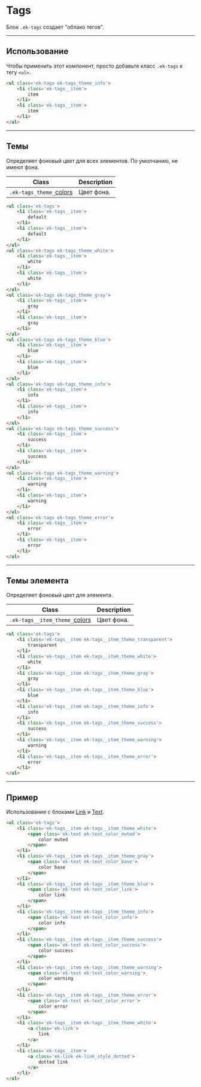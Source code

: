 [colors]: NOT_USED/removed_colors.md

[text]: packages/evokit-text/
[link]: packages/evokit-link/

# Tags

Блок `.ek-tags` создает "облако тегов".

---

## Использование

Чтобы применить этот компонент, просто добавьте класс `.ek-tags` к тегу `<ul>`.


``` html
<ul class='ek-tags ek-tags_theme_info'>
    <li class='ek-tags__item'>
        item
    </li>
    <li class='ek-tags__item'>
        item
    </li>
</ul>
```

---

## Темы

Определяет фоновый цвет для всех элементов. По умолчанию, не имеют фона.

|            Class            |       Description     |
|-----------------------------|-----------------------|
| `.ek-tags_theme_`[colors]   | Цвет фона.            |

``` html
<ul class='ek-tags'>
    <li class='ek-tags__item'>
        default
    </li>
    <li class='ek-tags__item'>
        default
    </li>
</ul>
<ul class='ek-tags ek-tags_theme_white'>
    <li class='ek-tags__item'>
        white
    </li>
    <li class='ek-tags__item'>
        white
    </li>
</ul>
<ul class='ek-tags ek-tags_theme_gray'>
    <li class='ek-tags__item'>
        gray
    </li>
    <li class='ek-tags__item'>
        gray
    </li>
</ul>
<ul class='ek-tags ek-tags_theme_blue'>
    <li class='ek-tags__item'>
        blue
    </li>
    <li class='ek-tags__item'>
        blue
    </li>
</ul>
<ul class='ek-tags ek-tags_theme_info'>
    <li class='ek-tags__item'>
        info
    </li>
    <li class='ek-tags__item'>
        info
    </li>
</ul>
<ul class='ek-tags ek-tags_theme_success'>
    <li class='ek-tags__item'>
        success
    </li>
    <li class='ek-tags__item'>
        success
    </li>
</ul>
<ul class='ek-tags ek-tags_theme_warning'>
    <li class='ek-tags__item'>
        warning
    </li>
    <li class='ek-tags__item'>
        warning
    </li>
</ul>
<ul class='ek-tags ek-tags_theme_error'>
    <li class='ek-tags__item'>
        error
    </li>
    <li class='ek-tags__item'>
        error
    </li>
</ul>
```

---

## Темы элемента

Определяет фоновый цвет для элемента.

|            Class            |        Description      |
|-----------------------------|-------------------------|
| `.ek-tags__item_theme_`[colors]   | Цвет фона.        |

``` html
<ul class='ek-tags'>
    <li class='ek-tags__item ek-tags__item_theme_transparent'>
        transparent
    </li>
    <li class='ek-tags__item ek-tags__item_theme_white'>
        white
    </li>
    <li class='ek-tags__item ek-tags__item_theme_gray'>
        gray
    </li>
    <li class='ek-tags__item ek-tags__item_theme_blue'>
        blue
    </li>
    <li class='ek-tags__item ek-tags__item_theme_info'>
        info
    </li>
    <li class='ek-tags__item ek-tags__item_theme_success'>
        success
    </li>
    <li class='ek-tags__item ek-tags__item_theme_warning'>
        warning
    </li>
    <li class='ek-tags__item ek-tags__item_theme_error'>
        error
    </li>
</ul>
```

---

## Пример

Использование с блоками [Link][link] и [Text][text].

``` html
<ul class='ek-tags'>
    <li class='ek-tags__item ek-tags__item_theme_white'>
        <span class='ek-text ek-text_color_muted'>
            color muted
        </span>
    </li>
    <li class='ek-tags__item ek-tags__item_theme_gray'>
        <span class='ek-text ek-text_color_base'>
            color base
        </span>
    </li>
    <li class='ek-tags__item ek-tags__item_theme_blue'>
        <span class='ek-text ek-text_color_link'>
            color link
        </span>
    </li>
    <li class='ek-tags__item ek-tags__item_theme_info'>
        <span class='ek-text ek-text_color_info'>
            color info
        </span>
    </li>
    <li class='ek-tags__item ek-tags__item_theme_success'>
        <span class='ek-text ek-text_color_success'>
            color success
        </span>
    </li>
    <li class='ek-tags__item ek-tags__item_theme_warning'>
        <span class='ek-text ek-text_color_warning'>
            color warning
        </span>
    </li>
    <li class='ek-tags__item ek-tags__item_theme_error'>
        <span class='ek-text ek-text_color_error'>
            color error
        </span>
    </li>
    <li class='ek-tags__item ek-tags__item_theme_white'>
        <a class='ek-link'>
            link
        </a>
    </li>
    <li class='ek-tags__item'>
        <a class='ek-link ek-link_style_dotted'>
            dotted link
        </a>
    </li>
</ul>
```
